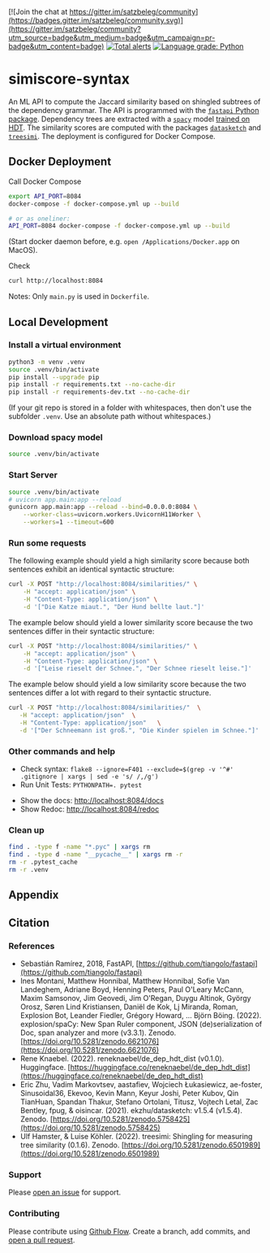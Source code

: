 [![Join the chat at https://gitter.im/satzbeleg/community](https://badges.gitter.im/satzbeleg/community.svg)](https://gitter.im/satzbeleg/community?utm_source=badge&utm_medium=badge&utm_campaign=pr-badge&utm_content=badge)
[![Total alerts](https://img.shields.io/lgtm/alerts/g/satzbeleg/simiscore-syntax.svg?logo=lgtm&logoWidth=18)](https://lgtm.com/projects/g/satzbeleg/simiscore-syntax/alerts/)
[![Language grade: Python](https://img.shields.io/lgtm/grade/python/g/satzbeleg/simiscore-syntax.svg?logo=lgtm&logoWidth=18)](https://lgtm.com/projects/g/satzbeleg/simiscore-syntax/context:python)


# simiscore-syntax
An ML API to compute the Jaccard similarity based on shingled subtrees of the dependency grammar.
The API is programmed with the [`fastapi` Python package](https://fastapi.tiangolo.com/). 
Dependency trees are extracted with a [`spacy`](https://github.com/explosion/spaCy) model [trained on HDT](https://huggingface.co/reneknaebel/de_dep_hdt_dist).
The similarity scores are computed with the packages [`datasketch`](http://ekzhu.com/datasketch/index.html) and [`treesimi`](https://github.com/ulf1/treesimi).
The deployment is configured for Docker Compose.

## Docker Deployment
Call Docker Compose

```sh
export API_PORT=8084
docker-compose -f docker-compose.yml up --build

# or as oneliner:
API_PORT=8084 docker-compose -f docker-compose.yml up --build
```

(Start docker daemon before, e.g. `open /Applications/Docker.app` on MacOS).

Check

```sh
curl http://localhost:8084
```

Notes: Only `main.py` is used in `Dockerfile`.



## Local Development

### Install a virtual environment

```sh
python3 -m venv .venv
source .venv/bin/activate
pip install --upgrade pip
pip install -r requirements.txt --no-cache-dir
pip install -r requirements-dev.txt --no-cache-dir
```

(If your git repo is stored in a folder with whitespaces, then don't use the subfolder `.venv`. Use an absolute path without whitespaces.)


### Download spacy model
```sh
source .venv/bin/activate
```

### Start Server

```sh
source .venv/bin/activate
# uvicorn app.main:app --reload
gunicorn app.main:app --reload --bind=0.0.0.0:8084 \
    --worker-class=uvicorn.workers.UvicornH11Worker \
    --workers=1 --timeout=600
```

### Run some requests
The following example should yield a high similarity score because both sentences exhibit an identical syntactic structure:

```sh
curl -X POST "http://localhost:8084/similarities/" \
    -H "accept: application/json" \
    -H "Content-Type: application/json" \
    -d '["Die Katze miaut.", "Der Hund bellte laut."]'
```

The example below should yield a lower similarity score because the two sentences differ in their syntactic structure:

```sh
curl -X POST "http://localhost:8084/similarities/" \
    -H "accept: application/json" \
    -H "Content-Type: application/json" \
    -d '["Leise rieselt der Schnee.", "Der Schnee rieselt leise."]'
```

The example below should yield a low similarity score because the two sentences differ a lot with regard to their syntactic structure.

```sh
curl -X POST "http://localhost:8084/similarities/"  \
   -H "accept: application/json"  \
   -H "Content-Type: application/json"   \
   -d '["Der Schneemann ist groß.", "Die Kinder spielen im Schnee."]'
```

### Other commands and help
* Check syntax: `flake8 --ignore=F401 --exclude=$(grep -v '^#' .gitignore | xargs | sed -e 's/ /,/g')`
* Run Unit Tests: `PYTHONPATH=. pytest`
- Show the docs: [http://localhost:8084/docs](http://localhost:8084/docs)
- Show Redoc: [http://localhost:8084/redoc](http://localhost:8084/redoc)


### Clean up 
```sh
find . -type f -name "*.pyc" | xargs rm
find . -type d -name "__pycache__" | xargs rm -r
rm -r .pytest_cache
rm -r .venv
```


## Appendix

## Citation

### References
- Sebastián Ramírez, 2018, FastAPI, [https://github.com/tiangolo/fastapi](https://github.com/tiangolo/fastapi)
- Ines Montani, Matthew Honnibal, Matthew Honnibal, Sofie Van Landeghem, Adriane Boyd, Henning Peters, Paul O'Leary McCann, Maxim Samsonov, Jim Geovedi, Jim O'Regan, Duygu Altinok, György Orosz, Søren Lind Kristiansen, Daniël de Kok, Lj Miranda, Roman, Explosion Bot, Leander Fiedler, Grégory Howard, … Björn Böing. (2022). explosion/spaCy: New Span Ruler component, JSON (de)serialization of Doc, span analyzer and more (v3.3.1). Zenodo. [https://doi.org/10.5281/zenodo.6621076](https://doi.org/10.5281/zenodo.6621076)
- Rene Knaebel. (2022). reneknaebel/de_dep_hdt_dist (v0.1.0). Huggingface. [https://huggingface.co/reneknaebel/de_dep_hdt_dist](https://huggingface.co/reneknaebel/de_dep_hdt_dist)
- Eric Zhu, Vadim Markovtsev, aastafiev, Wojciech Łukasiewicz, ae-foster, Sinusoidal36, Ekevoo, Kevin Mann, Keyur Joshi, Peter Kubov, Qin TianHuan, Spandan Thakur, Stefano Ortolani, Titusz, Vojtech Letal, Zac Bentley, fpug, & oisincar. (2021). ekzhu/datasketch: v1.5.4 (v1.5.4). Zenodo. [https://doi.org/10.5281/zenodo.5758425](https://doi.org/10.5281/zenodo.5758425)
- Ulf Hamster, & Luise Köhler. (2022). treesimi: Shingling for measuring tree similarity (0.1.6). Zenodo. [https://doi.org/10.5281/zenodo.6501989](https://doi.org/10.5281/zenodo.6501989)


### Support
Please [open an issue](https://github.com/satzbeleg/simiscore-syntax/issues/new) for support.


### Contributing
Please contribute using [Github Flow](https://guides.github.com/introduction/flow/). Create a branch, add commits, and [open a pull request](https://github.com/satzbeleg/simiscore-syntax/compare/).
